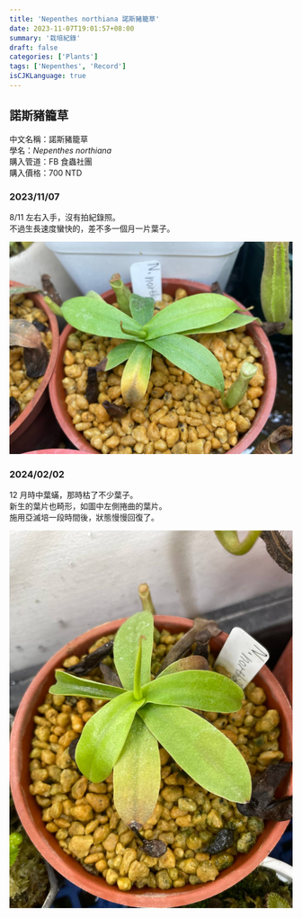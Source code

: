 ```yaml
---
title: 'Nepenthes northiana 諾斯豬籠草'
date: 2023-11-07T19:01:57+08:00
summary: '栽培紀錄'
draft: false
categories: ['Plants']
tags: ['Nepenthes', 'Record']
isCJKLanguage: true
---
```


## 諾斯豬籠草

中文名稱：諾斯豬籠草  
學名：*Nepenthes northiana*  
購入管道：FB 食蟲社團  
購入價格：700 NTD  

### 2023/11/07

8/11 左右入手，沒有拍紀錄照。  
不過生長速度蠻快的，差不多一個月一片葉子。  

![2023-11-07](./images/2023-11-07.jpg)

### 2024/02/02

12 月時中葉蟎，那時枯了不少葉子。  
新生的葉片也畸形，如圖中左側捲曲的葉片。  
施用亞滅培一段時間後，狀態慢慢回復了。  

![2024-02-02](./images/2024-02-02.jpg)
